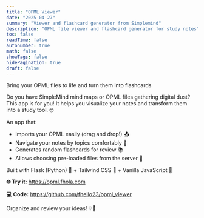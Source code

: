 ```yaml
---
title: "OPML Viewer"
date: "2025-04-27"
summary: "Viewer and flashcard generator from Simplemind"
description: "OPML file viewer and flashcard generator for study notes"
toc: false
readTime: false
autonumber: true
math: false
showTags: false
hidePagination: true
draft: false
---
```



Bring your OPML files to life and turn them into flashcards

Do you have SimpleMind mind maps or OPML files gathering digital dust? This app is for you! It helps you visualize your notes and transform them into a study tool. 🤓

An app that:

* Imports your OPML easily (drag and drop!) 📤
* Navigate your notes by topics comfortably 🧭
* Generates random flashcards for review 📚
* Allows choosing pre-loaded files from the server 📁

Built with Flask (Python) 🐍 + Tailwind CSS 🎨 + Vanilla JavaScript 🍦

**🌐 Try it:** https://opml.fhola.com

**💻 Code:** https://github.com/fhello23/opml_viewer

Organize and review your ideas! 💡🚀
